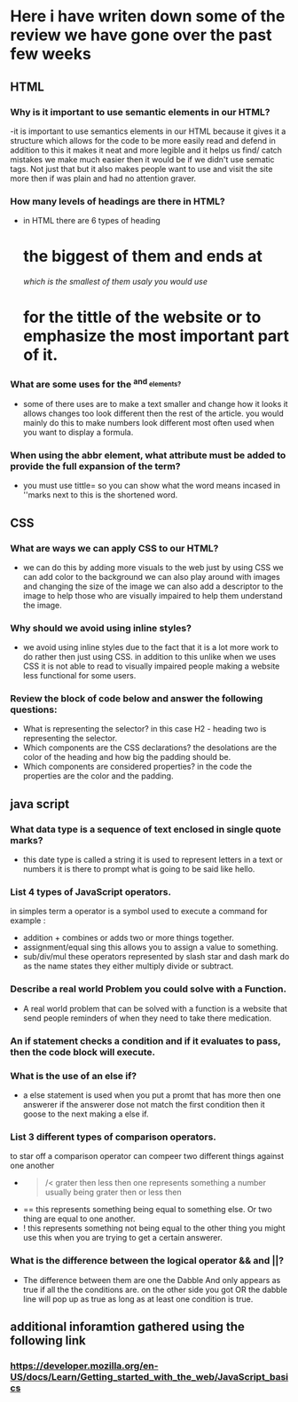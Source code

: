 # Here i have writen down some of the review we have gone over the past few weeks 

## HTML

### Why is it important to use semantic elements in our HTML?
 -it is important to use semantics elements in our HTML because it gives it a structure which allows for the code to be more easily read and defend in addition to this it makes it neat and more legible and it helps us find/ catch mistakes we make much easier then it would be if we didn't use sematic tags. Not just that but it also makes people want to use and visit the site more then if was plain and had no attention graver.    


### How many levels of headings are there in HTML?
- in HTML there are 6 types of heading <h1>  the biggest of them and ends at <h6> which is the smallest of them usaly you would use <h1> for the tittle of the website or to emphasize the most important part of it.   

### What are some uses for the <sup> and <sub> elements?
- some of there uses are to make a text smaller and change how it looks it allows changes too look different then the rest of the article. you would mainly do this to make numbers look different most often used when you want to display a formula.
  
### When using the abbr element, what attribute must be added to provide the full expansion of the term?
- you must use tittle= so you can show what the word means incased in ''marks next to this is the shortened word.


## CSS

### What are ways we can apply CSS to our HTML?
- we can do this by adding more visuals to the web just by using CSS we can add color to the background we can also play around with images and changing the
size of the image we can also add a descriptor to the image to help those who are visually impaired to help them understand the image.  


### Why should we avoid using inline styles?
- we avoid using inline styles due to the fact that it is a lot more work to do rather then just using CSS. in addition to this unlike when we uses CSS it is not able to read to visually impaired people making a website less functional for some users. 


### Review the block of code below and answer the following questions:
- What is representing the selector?
 in this case H2 - heading two is representing the selector.
- Which components are the CSS declarations?
 the desolations are the color of the heading and how big the padding should be.
- Which components are considered properties?
in the code the properties are the color and the padding.

## java script 

### What data type is a sequence of text enclosed in single quote marks?
- this date type is called a string it is used to represent letters  in a text or numbers it is there to prompt what is going to be said like hello.


### List 4 types of JavaScript operators. 
in simples term a operator is a symbol used to execute a command for example :
 - addition + combines or adds two or more things together. 
 - assignment/equal sing this allows you to assign a value to something.
 - sub/div/mul these operators represented by slash star and dash mark do as the name states they either multiply divide or subtract. 


### Describe a real world Problem you could solve with a Function. 
- A real world problem that can be solved with a function is a website that send people reminders of when they need to take there medication. 

### An if statement checks a condition and if it evaluates to pass, then the code block will execute.

### What is the use of an else if?
- a else statement is used when you put a promt that has more then one answerer if the answerer dose not match the first condition then it goose to the next
 making a else if. 

### List 3 different types of comparison operators.
to star off a comparison operator can compeer two different things against one another  
- >/< grater then less then one represents something a number usually being grater then or less then 
- == this represents something being equal to something else. Or two thing are equal to one another. 
- ! this represents something not being equal to the other thing you might use this when you are trying to get a certain answerer.  

### What is the difference between the logical operator && and ||?
- The difference between them are one the Dabble And only appears as true if all the the conditions are. on the other side you got OR the dabble line 
will pop up as true as long as at least one condition is true.

## additional inforamtion gathered using  the following link
### https://developer.mozilla.org/en-US/docs/Learn/Getting_started_with_the_web/JavaScript_basics